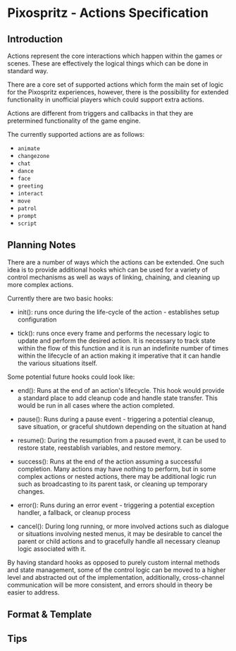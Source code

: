 # Pixospritz - Actions Specification

## Introduction
Actions represent the core interactions which happen within the games or scenes. These are effectively the logical things which can be done in standard way.

There are a core set of supported actions which form the main set of logic for the Pixospritz experiences, however, there is the possibility for extended functionality in unofficial players which could support extra actions.

Actions are different from triggers and callbacks in that they are pretermined functionality of the game engine.

The currently supported actions are as follows:

- `animate`
- `changezone`
- `chat`
- `dance`
- `face`
- `greeting`
- `interact`
- `move`
- `patrol`
- `prompt`
- `script`

## Planning Notes

There are a number of ways which the actions can be extended. One such idea is to provide additional hooks which can be used for a variety of control mechanisms as well as ways of linking, chaining, and cleaning up more complex actions.

Currently there are two basic hooks:
- init(): runs once during the life-cycle of the action - establishes setup configuration

- tick(): runs once every frame and performs the necessary logic to update and perform the desired action. It is necessary to track state within the flow of this function and it is run an indefinite number of times within the lifecycle of an action making it imperative that it can handle the various situations itself.

Some potential future hooks could look like:

- end(): Runs at the end of an action's lifecycle. This hook would provide a standard place to add cleanup code and handle state transfer. This would be run in all cases where the action completed.

- pause(): Runs during a pause event - triggering a potential cleanup, save situation, or graceful shutdown depending on the situation at hand

- resume(): During the resumption from a paused event, it can be used to restore state, reestablish variables, and restore memory.

- success(): Runs at the end of the action assuming a successful completion. Many actions may have nothing to perform, but in some complex actions or nested actions, there may be additional logic run such as broadcasting to its parent task, or cleaning up temporary changes.

- error(): Runs during an error event - triggering a potential exception handler, a fallback, or cleanup process

- cancel(): During long running, or more involved actions such as dialogue or situations involving nested menus, it may be desirable to cancel the parent or child actions and to gracefully handle all necessary cleanup logic associated with it.

By having standard hooks as opposed to purely custom internal methods and state management, some of the control logic can be moved to a higher level and abstracted out of the implementation, additionally, cross-channel communication will be more consistent, and errors should in theory be easier to address.

## Format & Template

## Tips